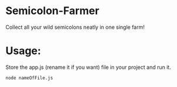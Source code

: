 # Semicolon-Farmer
Collect all your wild semicolons neatly in one single farm!

# Usage:

Store the app.js (rename it if you want) file in your project and run it.
```cli
node nameOfFile.js 
```

